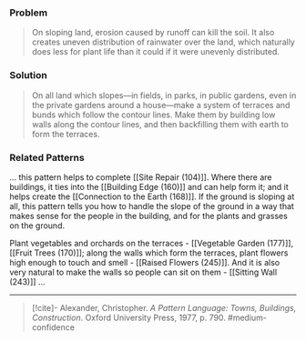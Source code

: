 ### Problem
>On sloping land, erosion caused by runoff can kill the soil. It also creates uneven distribution of rainwater over the land, which naturally does less for plant life than it could if it were unevenly distributed.

### Solution
>On all land which slopes—in fields, in parks, in public gardens, even in the private gardens around a house—make a system of terraces and bunds which follow the contour lines. Make them by building low walls along the contour lines, and then backfilling them with earth to form the terraces.

### Related Patterns
... this pattern helps to complete [[Site Repair (104)]]. Where there are buildings, it ties into the [[Building Edge (160)]] and can help form it; and it helps create the [[Connection to the Earth (168)]]. If the ground is sloping at all, this pattern tells you how to handle the slope of the ground in a way that makes sense for the people in the building, and for the plants and grasses on the ground.

Plant vegetables and orchards on the terraces - [[Vegetable Garden (177)]], [[Fruit Trees (170)]]; along the walls which form the terraces, plant flowers high enough to touch and smell - [[Raised Flowers (245)]]. And it is also very natural to make the walls so people can sit on them - [[Sitting Wall (243)]] ...

---

> [!cite]- Alexander, Christopher. _A Pattern Language: Towns, Buildings, Construction_. Oxford University Press, 1977, p. 790.
> #medium-confidence 